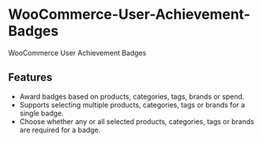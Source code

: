 # WooCommerce-User-Achievement-Badges
WooCommerce User Achievement Badges

## Features
- Award badges based on products, categories, tags, brands or spend.
- Supports selecting multiple products, categories, tags or brands for a single badge.
- Choose whether any or all selected products, categories, tags or brands are required for a badge.
